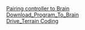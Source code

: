 [Pairing controller to Brain](https://youtu.be/gBAw3aKuxFI?si=_koFvgYdsxT8BffY)<br>
[Download_Program_To_Brain](https://youtu.be/CQCQiXj9mB4?si=s2VcbTdqG_aN8evK)<br>
[Drive_Terrain Coding](https://youtu.be/C7kv1zLAqWI?si=4Kajrwj0G1w1hf1u)<br>


